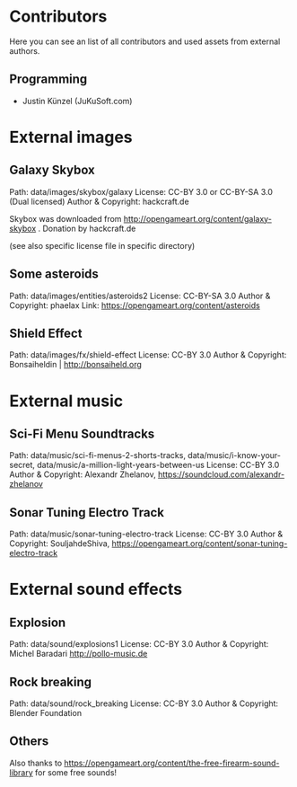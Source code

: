 ﻿# Contributors

Here you can see an list of all contributors and used assets from external authors.

## Programming
 - Justin Künzel (JuKuSoft.com)


# External images

## Galaxy Skybox

Path: data/images/skybox/galaxy
License: CC-BY 3.0 or CC-BY-SA 3.0 (Dual licensed)
Author & Copyright: hackcraft.de

Skybox was downloaded from http://opengameart.org/content/galaxy-skybox .
Donation by hackcraft.de

(see also specific license file in specific directory)

## Some asteroids

Path: data/images/entities/asteroids2
License: CC-BY-SA 3.0
Author & Copyright: phaelax
Link: https://opengameart.org/content/asteroids

## Shield Effect

Path: data/images/fx/shield-effect
License: CC-BY 3.0
Author & Copyright: Bonsaiheldin | http://bonsaiheld.org

# External music

## Sci-Fi Menu Soundtracks

Path: data/music/sci-fi-menus-2-shorts-tracks, data/music/i-know-your-secret, data/music/a-million-light-years-between-us
License: CC-BY 3.0
Author & Copyright: Alexandr Zhelanov, https://soundcloud.com/alexandr-zhelanov

## Sonar Tuning Electro Track

Path: data/music/sonar-tuning-electro-track
License: CC-BY 3.0
Author & Copyright: SouljahdeShiva, https://opengameart.org/content/sonar-tuning-electro-track

# External sound effects

## Explosion

Path: data/sound/explosions1
License: CC-BY 3.0
Author & Copyright: Michel Baradari http://pollo-music.de

## Rock breaking

Path: data/sound/rock_breaking
License: CC-BY 3.0
Author & Copyright: Blender Foundation

## Others

Also thanks to https://opengameart.org/content/the-free-firearm-sound-library for some free sounds!